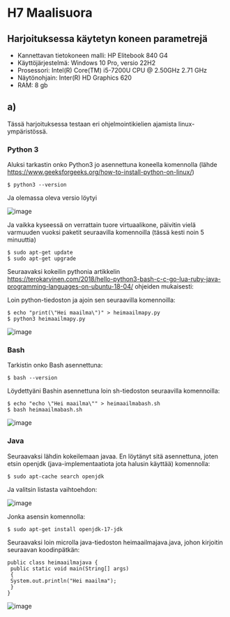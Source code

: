 # H7 Maalisuora


## Harjoituksessa käytetyn koneen parametrejä

- Kannettavan tietokoneen malli: HP Elitebook 840 G4
- Käyttöjärjestelmä: Windows 10 Pro, versio 22H2
- Prosessori: Intel(R) Core(TM) i5-7200U CPU @ 2.50GHz 2.71 GHz
- Näytönohjain: Inter(R) HD Graphics 620
- RAM: 8 gb



## a)

Tässä harjoituksessa testaan eri ohjelmointikielien ajamista linux-ympäristössä.

### Python 3

Aluksi tarkastin onko Python3 jo asennettuna koneella komennolla (lähde https://www.geeksforgeeks.org/how-to-install-python-on-linux/)

    $ python3 --version

Ja olemassa oleva versio löytyi

![image](https://github.com/user-attachments/assets/99f5e1ff-2003-4c29-a18f-6bc4b64e28a1)

Ja vaikka kyseessä on verrattain tuore virtuaalikone, päivitin vielä varmuuden vuoksi paketit seuraavilla komennoilla (tässä kesti noin 5 minuuttia)

    $ sudo apt-get update
    $ sudo apt-get upgrade

Seuraavaksi kokeilin pythonia artikkelin https://terokarvinen.com/2018/hello-python3-bash-c-c-go-lua-ruby-java-programming-languages-on-ubuntu-18-04/ ohjeiden mukaisesti:

Loin python-tiedoston ja ajoin sen seuraavilla komennoilla:

    $ echo "print(\"Hei maailma\")" > heimaailmapy.py
    $ python3 heimaailmapy.py

![image](https://github.com/user-attachments/assets/702ebc04-1950-4465-b015-96c79b13ee38)


### Bash

Tarkistin onko Bash asennettuna:

    $ bash --version

Löydettyäni Bashin asennettuna loin sh-tiedoston seuraavilla komennoilla:

    $ echo "echo \"Hei maailma\"" > heimaailmabash.sh
    $ bash heimaailmabash.sh


![image](https://github.com/user-attachments/assets/739234b0-48c8-4e06-a6cd-0bd7984212b9)


### Java


Seuraavaksi lähdin kokeilemaan javaa. En löytänyt sitä asennettuna, joten etsin openjdk (java-implementaatiota jota halusin käyttää) komennolla:

    $ sudo apt-cache search openjdk

Ja valitsin listasta vaihtoehdon:

![image](https://github.com/user-attachments/assets/63b00807-2290-4972-ae47-9cc9c1489f71)

Jonka asensin komennolla:

    $ sudo apt-get install openjdk-17-jdk

Seuraavaksi loin microlla java-tiedoston heimaailmajava.java, johon kirjoitin seuraavan koodinpätkän:

    public class heimaailmajava {
     public static void main(String[] args)
     {
     System.out.println("Hei maailma");
     }
    }

![image](https://github.com/user-attachments/assets/b6eef5a8-d43e-4cdd-bf75-37bde4b0755b)








